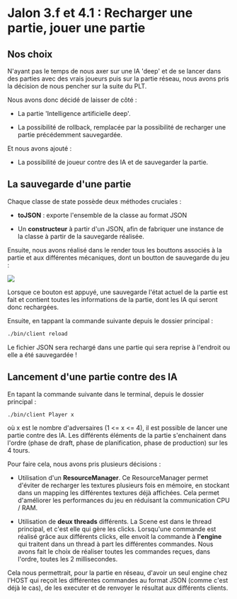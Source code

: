 # Jalon 3.f et 4.1 : Recharger une partie, jouer une partie

## Nos choix

N'ayant pas le temps de nous axer sur une IA 'deep' et de se lancer dans des parties avec des vrais joueurs puis sur la partie réseau, nous avons pris la décision de nous pencher sur la suite du PLT.

Nous avons donc décidé de laisser de côté :

- La partie 'Intelligence artificielle deep'.

- La possibilité de rollback, remplacée par la possibilité de recharger une partie précédemment sauvegardée.

Et nous avons ajouté :

- La possibilité de joueur contre des IA et de sauvegarder la partie.

## La sauvegarde d'une partie

Chaque classe de state possède deux méthodes cruciales :

- **toJSON** : exporte l'ensemble de la classe au format JSON

- Un **constructeur** à partir d'un JSON, afin de fabriquer une instance de la classe à partir de la sauvegarde réalisée.

Ensuite, nous avons réalisé dans le render tous les bouttons associés à la partie et aux différentes mécaniques, dont un boutton de sauvegarde du jeu :

![](/home/erwan/Documents/Github/PLT/reports/images/3-f_reload.png)

Lorsque ce bouton est appuyé, une sauvegarde l'état actuel de la partie est fait et contient toutes les informations de la partie, dont les IA qui seront donc rechargées.

Ensuite, en tappant la commande suivante depuis le dossier principal :

```bash
./bin/client reload
```

Le fichier JSON sera rechargé dans une partie qui sera reprise à l'endroit ou elle a été sauvegardée !

## Lancement d'une partie contre des IA

En tapant la commande suivante dans le terminal, depuis le dossier principal :

```bash
./bin/client Player x
```

où x est le nombre d'adversaires (1 <= x <= 4), il est possible de lancer une partie contre des IA. Les différents éléments de la partie s'enchainent dans l'ordre (phase de draft, phase de planification, phase de production) sur les 4 tours.

Pour faire cela, nous avons pris plusieurs décisions :

- Utilisation d'un **ResourceManager**. Ce ResourceManager permet d'éviter de recharger les textures plusieurs fois en mémoire, en stockant dans un mapping les différentes textures déjà affichées. Cela permet d'améliorer les performances du jeu en réduisant la communication CPU / RAM.

- Utilisation de **deux threads** différents. La Scene est dans le thread principal, et c'est elle qui gère les clicks. Lorsqu'une commande est réalisé grâce aux différents clicks, elle envoit la commande à **l'engine** qui traitent dans un thread à part les différentes commandes. Nous avons fait le choix de réaliser toutes les commandes reçues, dans l'ordre, toutes les 2 millisecondes.

Cela nous permettrait, pour la partie en réseau, d'avoir un seul engine chez l'HOST qui reçoit les différentes commandes au format JSON (comme c'est déjà le cas), de les executer et de renvoyer le résultat aux différents clients.
